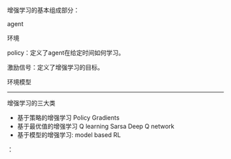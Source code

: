 增强学习的基本组成部分：

agent

环境

policy：定义了agent在给定时间如何学习。

激励信号：定义了增强学习的目标。

环境模型

---

增强学习的三大类

* 基于策略的增强学习 Policy Gradients
* 基于最优值的增强学习 Q learning  Sarsa  Deep Q network
* 基于模型的增强学习: model based RL

：

